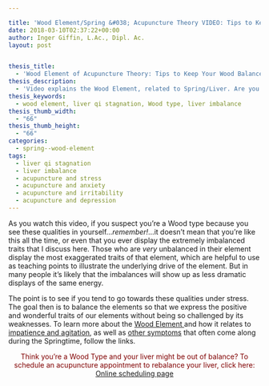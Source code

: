 ```yaml
---

title: 'Wood Element/Spring &#038; Acupuncture Theory VIDEO: Tips to Keep Your Wood Element Balanced as we Head Into Spring'
date: 2018-03-10T02:37:22+00:00
author: Inger Giffin, L.Ac., Dipl. Ac.
layout: post


thesis_title:
  - 'Wood Element of Acupuncture Theory: Tips to Keep Your Wood Balanced'
thesis_description:
  - 'Video explains the Wood Element, related to Spring/Liver. Are you a Wood type? If so, use these tips to stay balanced in Spring and all year. '
thesis_keywords:
  - wood element, liver qi stagnation, Wood type, liver imbalance
thesis_thumb_width:
  - "66"
thesis_thumb_height:
  - "66"
categories:
  - spring--wood-element
tags:
  - liver qi stagnation
  - liver imbalance
  - acupuncture and stress
  - acupuncture and anxiety
  - acupuncture and irritability
  - acupuncture and depression
---
```

As you watch this video, if you suspect you&#8217;re a Wood type because you see these qualities in yourself&#8230;_remember!_&#8230;it doesn&#8217;t mean that you&#8217;re like this all the time, or even that you ever display the extremely imbalanced traits that I discuss here. Those who are _very_ unbalanced in their element display the most exaggerated traits of that element, which are helpful to use as teaching points to illustrate the underlying drive of the element. But in many people it&#8217;s likely that the imbalances will show up as less dramatic displays of the same energy.

The point is to see if you tend to go towards these qualities under stress. The goal then is to balance the elements so that we express the positive and wonderful traits of our elements without being so challenged by its weaknesses. To learn more about the [Wood Element ](http://www.wisdomwaysacupuncture.com/2018/03/09/ready-set-wood-season-what-acupuncture-theory-has-to-say-about-spring/)and how it relates to [impatience and agitation](http://www.wisdomwaysacupuncture.com/2018/04/15/wood-element-agitation-tips/), as well as [other symptoms](http://www.wisdomwaysacupuncture.com/2018/03/30/do-you-feel-the-wood-energy-rising-already-tips-for-staying-sane-as-we-switch-from-winter-to-spring/) that often come along during the Springtime, follow the links.



<p style="text-align: center;">
  <span style="color: #800000;">Think you&#8217;re a Wood Type and your liver might be out of balance? To schedule an acupuncture appointment to rebalance your liver, click here:</span> <a title="Online Acupuncture Scheduling" href="http://www.wisdomwaysacupuncture.com/acupuncture-appointment-scheduling/">Online scheduling page</a>
</p>

<p style="text-align: center;">